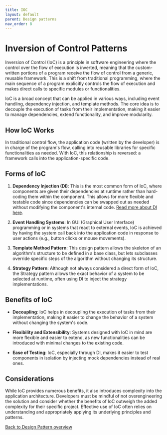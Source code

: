 ```yaml
---
title: IOC
layout: default
parent: Design patterns
nav_order: 8
---
```


# Inversion of Control Patterns

Inversion of Control (IoC) is a principle in software engineering where the control over the flow of execution is inverted, meaning that the custom-written portions of a program receive the flow of control from a generic, reusable framework. This is a shift from traditional programming, where the main sequence of a program explicitly controls the flow of execution and makes direct calls to specific modules or functionalities.

IoC is a broad concept that can be applied in various ways, including event handling, dependency injection, and template methods. The core idea is to decouple the execution of tasks from their implementation, making it easier to manage dependencies, extend functionality, and improve modularity.

## How IoC Works

In traditional control flow, the application code (written by the developer) is in charge of the program's flow, calling into reusable libraries for specific functionalities as needed. With IoC, this relationship is reversed: a framework calls into the application-specific code.

## Forms of IoC

1. **Dependency Injection (DI)**: This is the most common form of IoC, where components are given their dependencies at runtime rather than hard-coding them within the component. This allows for more flexible and testable code since dependencies can be swapped out as needed without modifying the component's internal code. [Read more about DI here](./dependencyinjection.md).

2. **Event Handling Systems**: In GUI (Graphical User Interface) programming or in systems that react to external events, IoC is achieved by having the system call back into the application code in response to user actions (e.g., button clicks or mouse movements).

3. **Template Method Pattern**: This design pattern allows the skeleton of an algorithm's structure to be defined in a base class, but lets subclasses override specific steps of the algorithm without changing its structure.

4. **Strategy Pattern**: Although not always considered a direct form of IoC, the Strategy pattern allows the exact behavior of a system to be selected at runtime, often using DI to inject the strategy implementations.

## Benefits of IoC

- **Decoupling**: IoC helps in decoupling the execution of tasks from their implementation, making it easier to change the behavior of a system without changing the system's code.

- **Flexibility and Extensibility**: Systems designed with IoC in mind are more flexible and easier to extend, as new functionalities can be introduced with minimal changes to the existing code.

- **Ease of Testing**: IoC, especially through DI, makes it easier to test components in isolation by injecting mock dependencies instead of real ones.

## Considerations

While IoC provides numerous benefits, it also introduces complexity into the application architecture. Developers must be mindful of not overengineering the solution and consider whether the benefits of IoC outweigh the added complexity for their specific project. Effective use of IoC often relies on understanding and appropriately applying its underlying principles and patterns.

[Back to Design Pattern overview](./README.md)
